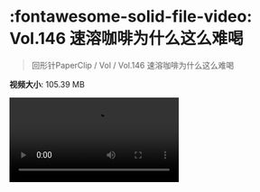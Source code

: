 # :fontawesome-solid-file-video: Vol.146 速溶咖啡为什么这么难喝

> 回形针PaperClip / Vol / Vol.146 速溶咖啡为什么这么难喝

**视频大小**: 105.39 MB

<div class="video"><video src="https://file.hsyhx.top/archive/回形针PaperClip/Vol/Vol.146 速溶咖啡为什么这么难喝.mp4" controls preload>🤔 您的浏览器不支持 video 标签</video></div>